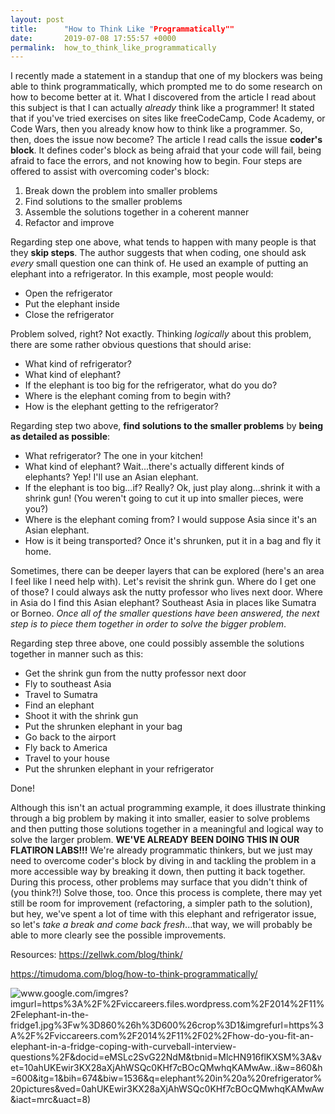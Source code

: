 ```yaml
---
layout: post
title:      "How to Think Like "Programmatically""
date:       2019-07-08 17:55:57 +0000
permalink:  how_to_think_like_programmatically
---
```



I recently made a statement in a standup that one of my blockers was being able to think programmatically, which prompted me to do some research on how to become better at it.  What I discovered from the article I read about this subject is that I can actually *already* think like a programmer!  It stated that if you've tried exercises on sites like freeCodeCamp, Code Academy, or Code Wars, then you already know how to think like a programmer.  So, then, does the issue now become?  The article I read calls the issue **coder's block**.  It defines coder's block as being afraid that your code will fail, being afraid to face the errors, and not knowing how to begin.  Four steps are offered to assist with overcoming coder's block:

1. Break down the problem into smaller problems
2. Find solutions to the smaller problems
3. Assemble the solutions together in a coherent manner
4. Refactor and improve

Regarding step one above, what tends to happen with many people is that they **skip steps**.  The author suggests that when coding, one should ask *every* small question one can think of.  He used an example of putting an elephant into a refrigerator.  In this example, most people would:

* Open the refrigerator
* Put the elephant inside
* Close the refrigerator

Problem solved, right?  Not exactly.  Thinking *logically* about this problem, there are some rather obvious questions that should arise:

* What kind of refrigerator?
* What kind of elephant?
* If the elephant is too big for the refrigerator, what do you do?
* Where is the elephant coming from to begin with?
* How is the elephant getting to the refrigerator?

Regarding step two above, **find solutions to the smaller problems** by **being as detailed as possible**:

* What refrigerator?  The one in your kitchen!
* What kind of elephant?  Wait...there's actually different kinds of elephants?  Yep!  I'll use an Asian elephant.
* If the elephant is too big...if?  Really?  Ok, just play along...shrink it with a shrink gun!  (You weren't going to cut it up into smaller pieces, were you?)
* Where is the elephant coming from?  I would suppose Asia since it's an Asian elephant.
* How is it being transported?  Once it's shrunken, put it in a bag and fly it home.

Sometimes, there can be deeper layers that can be explored (here's an area I feel like I need help with).  Let's revisit the shrink gun.  Where do I get one of those?  I could always ask the nutty professor who lives next door.  Where in Asia do I find this Asian elephant?  Southeast Asia in places like Sumatra or Borneo.  *Once all of the smaller questions have been answered, the next step is to piece them together in order to solve the bigger problem*.

Regarding step three above, one could possibly assemble the solutions together in manner such as this:
* Get the shrink gun from the nutty professor next door
* Fly to southeast Asia 
* Travel to Sumatra 
* Find an elephant
* Shoot it with the shrink gun
* Put the shrunken elephant in your bag
* Go back to the airport
* Fly back to America
* Travel to your house
* Put the shrunken elephant in your refrigerator

Done!

Although this isn't an actual programming example, it does illustrate thinking through a big problem by making it into smaller, easier to solve problems and then putting those solutions together in a meaningful and logical way to solve the larger problem.  **WE'VE ALREADY BEEN DOING THIS IN OUR FLATIRON LABS!!!**  We're already programmatic thinkers, but we just may need to overcome coder's block by diving in and tackling the problem in a more accessible way by breaking it down, then putting it back together.  During this process, other problems may surface that you didn't think of (you think?!)  Solve those, too.  Once this process is complete, there may yet still be room for improvement (refactoring, a simpler path to the solution), but hey, we've spent a lot of time with this elephant and refrigerator issue, so let's *take a break and come back fresh*...that way, we will probably be able to more clearly see the possible improvements.

Resources: https://zellwk.com/blog/think/

https://timudoma.com/blog/how-to-think-programmatically/




![www.google.com/imgres?imgurl=https%3A%2F%2Fviccareers.files.wordpress.com%2F2014%2F11%2Felephant-in-the-fridge1.jpg%3Fw%3D860%26h%3D600%26crop%3D1&imgrefurl=https%3A%2F%2Fviccareers.com%2F2014%2F11%2F02%2Fhow-do-you-fit-an-elephant-in-a-fridge-coping-with-curveball-interview-questions%2F&docid=eMSLc2SvG22NdM&tbnid=MlcHN916flKXSM%3A&vet=10ahUKEwir3KX28aXjAhWSQc0KHf7cBOcQMwhqKAMwAw..i&w=860&h=600&itg=1&bih=674&biw=1536&q=elephant%20in%20a%20refrigerator%20pictures&ved=0ahUKEwir3KX28aXjAhWSQc0KHf7cBOcQMwhqKAMwAw&iact=mrc&uact=8)](http://)
